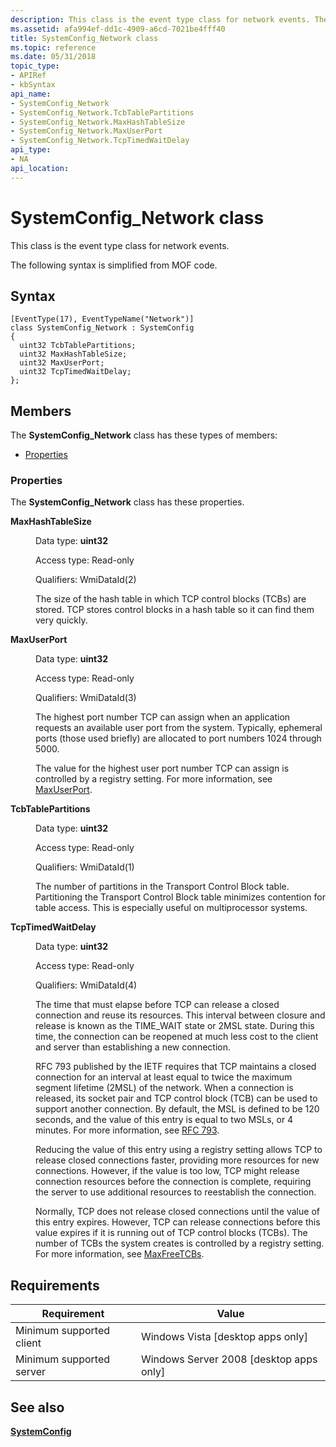 ```yaml
---
description: This class is the event type class for network events. The following syntax is simplified from MOF code.
ms.assetid: afa994ef-dd1c-4909-a6cd-7021be4fff40
title: SystemConfig_Network class
ms.topic: reference
ms.date: 05/31/2018
topic_type: 
- APIRef
- kbSyntax
api_name: 
- SystemConfig_Network
- SystemConfig_Network.TcbTablePartitions
- SystemConfig_Network.MaxHashTableSize
- SystemConfig_Network.MaxUserPort
- SystemConfig_Network.TcpTimedWaitDelay
api_type: 
- NA
api_location: 
---
```


# SystemConfig\_Network class

This class is the event type class for network events.

The following syntax is simplified from MOF code.

## Syntax

``` syntax
[EventType(17), EventTypeName("Network")]
class SystemConfig_Network : SystemConfig
{
  uint32 TcbTablePartitions;
  uint32 MaxHashTableSize;
  uint32 MaxUserPort;
  uint32 TcpTimedWaitDelay;
};
```

## Members

The **SystemConfig\_Network** class has these types of members:

-   [Properties](#properties)

### Properties

The **SystemConfig\_Network** class has these properties.

<dl> <dt>

**MaxHashTableSize**
</dt> <dd> <dl> <dt>

Data type: **uint32**
</dt> <dt>

Access type: Read-only
</dt> <dt>

Qualifiers: WmiDataId(2)
</dt> </dl>

The size of the hash table in which TCP control blocks (TCBs) are stored. TCP stores control blocks in a hash table so it can find them very quickly.

</dd> <dt>

**MaxUserPort**
</dt> <dd> <dl> <dt>

Data type: **uint32**
</dt> <dt>

Access type: Read-only
</dt> <dt>

Qualifiers: WmiDataId(3)
</dt> </dl>

The highest port number TCP can assign when an application requests an available user port from the system. Typically, ephemeral ports (those used briefly) are allocated to port numbers 1024 through 5000.

The value for the highest user port number TCP can assign is controlled by a registry setting. For more information, see [MaxUserPort](/previous-versions/windows/it-pro/windows-2000-server/cc938196(v=technet.10)).

</dd> <dt>

**TcbTablePartitions**
</dt> <dd> <dl> <dt>

Data type: **uint32**
</dt> <dt>

Access type: Read-only
</dt> <dt>

Qualifiers: WmiDataId(1)
</dt> </dl>

The number of partitions in the Transport Control Block table. Partitioning the Transport Control Block table minimizes contention for table access. This is especially useful on multiprocessor systems.

</dd> <dt>

**TcpTimedWaitDelay**
</dt> <dd> <dl> <dt>

Data type: **uint32**
</dt> <dt>

Access type: Read-only
</dt> <dt>

Qualifiers: WmiDataId(4)
</dt> </dl>

The time that must elapse before TCP can release a closed connection and reuse its resources. This interval between closure and release is known as the TIME\_WAIT state or 2MSL state. During this time, the connection can be reopened at much less cost to the client and server than establishing a new connection.

RFC 793 published by the IETF requires that TCP maintains a closed connection for an interval at least equal to twice the maximum segment lifetime (2MSL) of the network. When a connection is released, its socket pair and TCP control block (TCB) can be used to support another connection. By default, the MSL is defined to be 120 seconds, and the value of this entry is equal to two MSLs, or 4 minutes. For more information, see [RFC 793](https://tools.ietf.org/html/rfc973).

Reducing the value of this entry using a registry setting allows TCP to release closed connections faster, providing more resources for new connections. However, if the value is too low, TCP might release connection resources before the connection is complete, requiring the server to use additional resources to reestablish the connection.

Normally, TCP does not release closed connections until the value of this entry expires. However, TCP can release connections before this value expires if it is running out of TCP control blocks (TCBs). The number of TCBs the system creates is controlled by a registry setting. For more information, see [MaxFreeTCBs](/previous-versions/windows/it-pro/windows-2000-server/cc938178(v=technet.10)).

</dd> </dl>

## Requirements



| Requirement | Value |
|-------------------------------------|------------------------------------------------------|
| Minimum supported client<br/> | Windows Vista \[desktop apps only\]<br/>       |
| Minimum supported server<br/> | Windows Server 2008 \[desktop apps only\]<br/> |



## See also

<dl> <dt>

[**SystemConfig**](systemconfig.md)
</dt> </dl>

 

 

